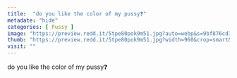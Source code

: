 ```yaml
---
title:  "do you like the color of my pussy❓"
metadate: "hide"
categories: [ Pussy ]
image: "https://preview.redd.it/5tpe80pok9m51.jpg?auto=webp&s=9bf876cd322355095974f8c3988d08ee22a98828"
thumb: "https://preview.redd.it/5tpe80pok9m51.jpg?width=960&crop=smart&auto=webp&s=5bf9f8a9dc22c91a8e78e2bcd6bf4967f89edc3a"
visit: ""
---
```

do you like the color of my pussy❓
